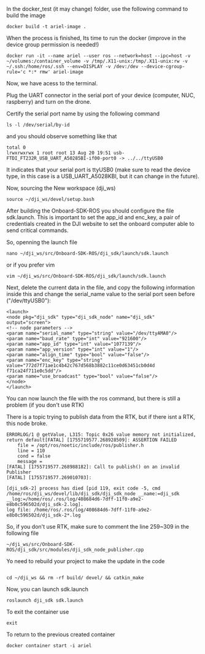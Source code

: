In the docker_test (it may change) folder, use the following command to build the image

```
docker build -t ariel-image .
```
When the process is finished, Its time to run the docker (improve in the device group permission is needed!)

```
docker run -it --name ariel --user ros --network=host --ipc=host -v ~/volumes:/container_volume -v /tmp/.X11-unix:/tmp/.X11-unix:rw -v ~/.ssh:/home/ros/.ssh --env=DISPLAY -v /dev:/dev --device-cgroup-rule='c *:* rmw' ariel-image
```
Now, we have acess to the terminal.

Plug the UART connector in the serial port of your device (computer, NUC, raspberry) and turn on the drone.

Certify the serial port name by using the following command
```
ls -l /dev/serial/by-id
```
and you should observe something like that

```
total 0
lrwxrwxrwx 1 root root 13 Aug 20 19:51 usb-FTDI_FT232R_USB_UART_A50285BI-if00-port0 -> ../../ttyUSB0
```

It indicates that your serial port is ttyUSB0 (make sure to read the device type, in this case is a USB_UART_A5028KBI, but it can change in the future).


Now, sourcing the New workspace (dji_ws)

```
source ~/dji_ws/devel/setup.bash
```

After building the Onboard-SDK-ROS you should configure the file sdk.launch. This is important to set the app_id and enc_key, a pair of credentials created in the DJI website to set the onboard computer able to send critical commands.

So, openning the launch file

```
nano ~/dji_ws/src/Onboard-SDK-ROS/dji_sdk/launch/sdk.launch
```

or if you prefer vim 

```
vim ~/dji_ws/src/Onboard-SDK-ROS/dji_sdk/launch/sdk.launch
```

Next, delete the current data in the file, and copy the following information inside this and change the serial_name value to the serial port seen before ("/dev/ttyUSB0"):

```
<launch>
<node pkg="dji_sdk" type="dji_sdk_node" name="dji_sdk" output="screen">
<!-- node parameters -->
<param name="serial_name" type="string" value="/dev/ttyAMA0"/>
<param name="baud_rate" type="int" value="921600"/>
<param name="app_id" type="int" value="1077139"/>
<param name="app_version" type="int" value="1"/>
<param name="align_time" type="bool" value="false"/>
<param name="enc_key" type="string" value="772d7f71ae1c4b42c767d568b3882c11ce0d63451cb0d4d
f71ca24f711e0c5dd"/>
<param name="use_broadcast" type="bool" value="false"/>
</node>
</launch>
```

You can now launch the file with the ros command, but there is still a problem (if you don't use RTK)

There is a topic trying to publish data from the RTK, but if there isnt a RTK, this node broke.

```
ERRORLOG/1 @ getValue, L315: Topic 0x26 value memory not initialized, return default[FATAL] [1755719577.268928509]: ASSERTION FAILED
	file = /opt/ros/noetic/include/ros/publisher.h
	line = 110
	cond = false
	message = 
[FATAL] [1755719577.268988182]: Call to publish() on an invalid Publisher
[FATAL] [1755719577.269010703]: 

[dji_sdk-2] process has died [pid 119, exit code -5, cmd /home/ros/dji_ws/devel/lib/dji_sdk/dji_sdk_node __name:=dji_sdk __log:=/home/ros/.ros/log/408684d6-7dff-11f0-a9e2-e8b0c596502d/dji_sdk-2.log].
log file: /home/ros/.ros/log/408684d6-7dff-11f0-a9e2-e8b0c596502d/dji_sdk-2*.log
```

So, if you don't use RTK, make sure to comment the line 259~309 in the following file

```
~/dji_ws/src/Onboard-SDK-ROS/dji_sdk/src/modules/dji_sdk_node_publisher.cpp 
```

Yo need to rebuild your project to make the update in the code

```

cd ~/dji_ws && rm -rf build/ devel/ && catkin_make
```

Now, you can launch sdk.launch

```
roslaunch dji_sdk sdk.launch 
```

To exit the container use

``` 
exit
```

To return to the previous created container

``` 
docker container start -i ariel
```
